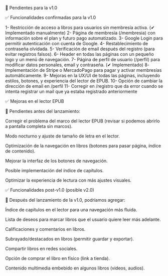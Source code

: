 📌 Pendientes para la v1.0

✅ Funcionalidades confirmadas para la v1.0

1- Restricción de acceso a libros para usuarios sin membresía activa. (✔ Implementado manualmente)
2- Página de membresía (/membresia) con información sobre el plan y futuro pago automatizado.
3- Google Login para permitir autenticación con cuenta de Google.
4- Restablecimiento de contraseña olvidada.
5- Verificación de email después del registro (para evitar registros falsos).
6- Header en todas las páginas con un pequeño logo y un menú de navegación.
7- Página de perfil de usuario (/perfil) para modificar datos personales, email y contraseña. (✔ Implementado)
8️- Implementación de Stripe o MercadoPago para pagar y activar membresías automáticamente.
9- Mejoras en la UX/UI de todas las páginas, incluyendo estilos, botones, y experiencia del lector de EPUB.
10- Opción de cambiar la dirección de email en /perfil
11- Corregir en /registro que da error cuando se intenta registrar un mail que ya estaba registrado anteriormente


✅ Mejoras en el lector EPUB

📌 Pendientes antes del lanzamiento:

Corregir el problema del marco del lector EPUB (revisar si podemos abrirlo a pantalla completa sin marcos).

Modo nocturno y ajuste de tamaño de letra en el lector.

Optimización de la navegación en libros (botones para pasar página, índice de contenido).

Mejorar la interfaz de los botones de navegación.

Posible implementación del índice de capítulos.

Optimizar la experiencia de lectura con más ajustes visuales.





✅ Funcionalidades post-v1.0 (posible v2.0)

📌 Después del lanzamiento de la v1.0, podríamos agregar:

Índice de capítulos en el lector para una navegación más fluida.

Lista de deseos para marcar libros que el usuario quiere leer más adelante.

Calificaciones y comentarios en libros.

Subrayado/destacados en libros (permitir guardar y exportar).

Compartir libros en redes sociales.

Opción de comprar el libro en físico (link a tienda).

Contenido multimedia embebido en algunos libros (videos, audios).

